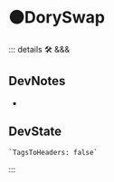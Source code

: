 # 🟠<moto>DorySwap</moto>

::: details 🛠 <dev>&&&</dev>

## DevNotes

-

## DevState

```py
`TagsToHeaders: false`
```

:::
